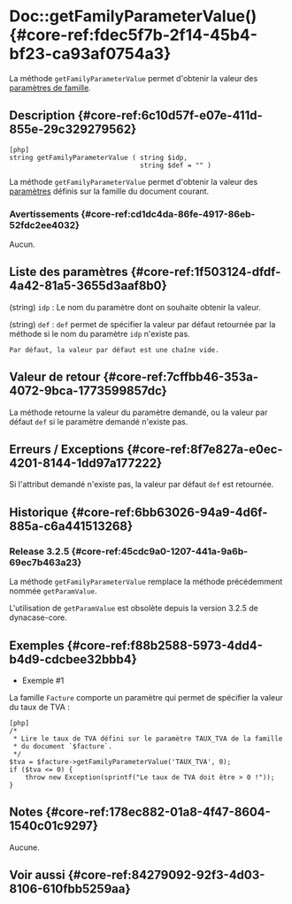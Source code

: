 # Doc::getFamilyParameterValue() {#core-ref:fdec5f7b-2f14-45b4-bf23-ca93af0754a3}

<div class="short-description" markdown="1">

La méthode `getFamilyParameterValue` permet d'obtenir la valeur des
[paramètres de famille][family_parameters].

</div>

## Description {#core-ref:6c10d57f-e07e-411d-855e-29c329279562}

    [php]
    string getFamilyParameterValue ( string $idp,
    	                             string $def = "" )

La méthode `getFamilyParameterValue` permet d'obtenir la valeur des
[paramètres][family_parameters] définis sur la famille du document courant.

### Avertissements {#core-ref:cd1dc4da-86fe-4917-86eb-52fdc2ee4032}

Aucun.

## Liste des paramètres {#core-ref:1f503124-dfdf-4a42-81a5-3655d3aaf8b0}

(string) `idp`
:   Le nom du paramètre dont on souhaite obtenir la valeur.

(string) `def`
:   `def` permet de spécifier la valeur par défaut retournée par la méthode
    si le nom du paramètre `idp` n'existe pas.
    
    Par défaut, la valeur par défaut est une chaîne vide.

## Valeur de retour {#core-ref:7cffbb46-353a-4072-9bca-1773599857dc}

La méthode retourne la valeur du paramètre demandé, ou la valeur par défaut
`def` si le paramètre demandé n'existe pas.

## Erreurs / Exceptions {#core-ref:8f7e827a-e0ec-4201-8144-1dd97a177222}

Si l'attribut demandé n'existe pas, la valeur par défaut `def` est retournée.

## Historique {#core-ref:6bb63026-94a9-4d6f-885a-c6a441513268}

### Release 3.2.5 {#core-ref:45cdc9a0-1207-441a-9a6b-69ec7b463a23}

La méthode `getFamilyParameterValue` remplace la méthode précédemment nommée
`getParamValue`.

L'utilisation de `getParamValue` est obsolète depuis la version 3.2.5 de
dynacase-core.

## Exemples {#core-ref:f88b2588-5973-4dd4-b4d9-cdcbee32bbb4}

- Exemple #1

La famille `Facture` comporte un paramètre qui permet de spécifier la valeur du
taux de TVA :

    [php]
    /*
     * Lire le taux de TVA défini sur le paramètre TAUX_TVA de la famille
     * du document `$facture`.
     */
    $tva = $facture->getFamilyParameterValue('TAUX_TVA', 0);
    if ($tva <= 0) {
    	throw new Exception(sprintf("Le taux de TVA doit être > 0 !"));
    }

## Notes {#core-ref:178ec882-01a8-4f47-8604-1540c01c9297}

Aucune.

## Voir aussi {#core-ref:84279092-92f3-4d03-8106-610fbb5259aa}

<!-- links -->
[family_parameters]: #core-ref:4595c8e7-5002-4dbc-b6bb-882b4123efd8
